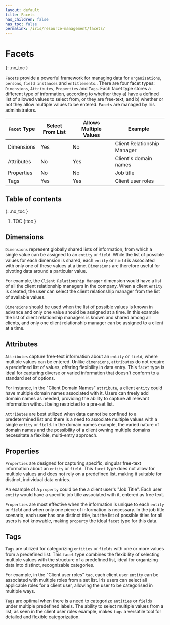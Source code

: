 ```yaml
---
layout: default
title: Facets
has_children: false
has_toc: false
permalink: /iris/resource-management/facets/
---
```


# Facets
{: .no_toc }

`Facets` provide a powerful framework for managing data for `organizations`, `persons`, `field instances` and `entitlements`.. There are four facet types: `Dimensions`, `Attributes`, `Properties` and `Tags`. Each facet type stores a different type of information, according to whether they a) have a defined list of allowed values to select from, or they are free-text, and b) whether or not they allow multiple values to be entered. `Facets` are managed by Iris administrators.

| `Facet` Type | Select From List | Allows Multiple Values | Example |
|------------|------------------------|------------------------|---------|
| Dimensions | Yes | No | Client Relationship Manager |
| Attributes | No | Yes | Client's domain names |
| Properties | No | No | Job title |
| Tags | Yes | Yes | Client user roles |

## Table of contents
{: .no_toc }

1. TOC
{:toc }

## Dimensions

`Dimensions` represent globally shared lists of information, from which a single value can be assigned to an `entity` or `field`. While the list of possible values for each dimension is shared, each `entity` or `field` is associated with only one of these values at a time. `Dimensions` are therefore useful for pivoting data around a particular value.

For example, the `Client Relationship Manager` dimension would have a list of all the client relationship managers in the company. When a client `entity` is created, the user can select the client relationship manager from the list of available values.

`Dimensions` should be used when the list of possible values is known in advance and only one value should be assigned at a time. In this example the list of client relationship managers is known and shared among all clients, and only one client relationship manager can be assigned to a client at a time.

## Attributes

`Attributes` capture free-text information about an `entity` or `field`, where multiple values can be entered. Unlike `dimensions`, `attributes` do not require a predefined list of values, offering flexibility in data entry. This `facet` type is ideal for capturing diverse or varied information that doesn't conform to a standard set of options.

For instance, in the "Client Domain Names" `attribute`, a client `entity` could have multiple domain names associated with it. Users can freely add domain names as needed, providing the ability to capture all relevant information without being restricted to a pre-set list.

`Attributes` are best utilized when data cannot be confined to a predetermined list and there is a need to associate multiple values with a single `entity` or `field`. In the domain names example, the varied nature of domain names and the possibility of a client owning multiple domains necessitate a flexible, multi-entry approach.

## Properties

`Properties` are designed for capturing specific, singular free-text information about an `entity` or `field`. This `facet` type does not allow for multiple values and does not rely on a predefined list, making it suitable for distinct, individual data entries.

An example of a `property` could be the a client user's "Job Title". Each user `entity` would have a specific job title associated with it, entered as free text.

`Properties` are most effective when the information is unique to each `entity` or `field` and when only one piece of information is necessary. In the job title scenario, each user has one distinct title, but the list of possible titles for all users is not knowable, making `property` the ideal `facet` type for this data.

## Tags

`Tags` are utilized for categorizing `entities` or `fields` with one or more values from a predefined list. This `facet` type combines the flexibility of selecting multiple values with the structure of a predefined list, ideal for organizing data into distinct, recognizable categories.

For example, in the "Client user roles" `tag`, each client user `entity` can be associated with multiple roles from a set list. Iris users can select all applicable roles for a client user, allowing the user to be categorised in multiple ways.

`Tags` are optimal when there is a need to categorize `entities` or `fields` under multiple predefined labels. The ability to select multiple values from a list, as seen in the client user roles example, makes `tags` a versatile tool for detailed and flexible categorization.